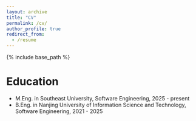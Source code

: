 ```yaml
---
layout: archive
title: "CV"
permalink: /cv/
author_profile: true
redirect_from:
  - /resume
---
```


{% include base_path %}

Education
======
* M.Eng. in Southeast University, Software Engineering, 2025 - present
* B.Eng. in Nanjing University of Information Science and Technology, Software Engineering, 2021 - 2025


